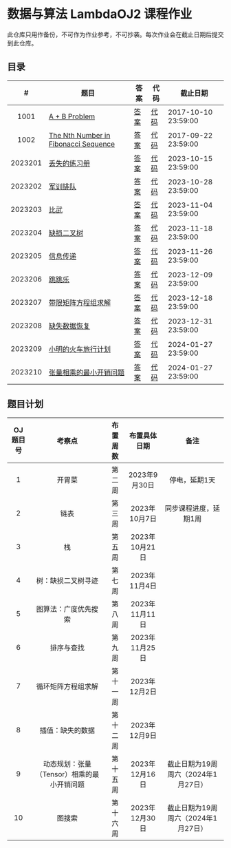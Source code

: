 # 数据与算法 LambdaOJ2 课程作业

此仓库只用作备份，不可作为作业参考，不可抄袭。每次作业会在截止日期后提交到此仓库。

## 目录

|    #    | 题目                                                 | 答案                   | 代码                     | 截止日期            |
| :-----: | ---------------------------------------------------- | ---------------------- | ------------------------ | ------------------- |
|  1001   | [A + B Problem](prob/1001.md)                        | [答案](ans/1001.md)    | [代码](code/1001.cpp)    | 2017-10-10 23:59:00 |
|  1002   | [The Nth Number in Fibonacci Sequence](prob/1002.md) | [答案](ans/1002.md)    | [代码](code/1002.cpp)    | 2017-09-22 23:59:00 |
| 2023201 | [丢失的练习册](prob/2023201.md)                      | [答案](ans/2023201.md) | [代码](code/2023201.cpp) | 2023-10-15 23:59:00 |
| 2023202 | [军训排队](prob/2023202.md)                          | [答案](ans/2023202.md) | [代码](code/2023202.cpp) | 2023-10-28 23:59:00 |
| 2023203 | [比武](prob/2023203.md)                              | [答案](ans/2023203.md) | [代码](code/2023203.cpp) | 2023-11-04 23:59:00 |
| 2023204 | [缺损二叉树](prob/2023204.md)                        | [答案](ans/2023204.md) | [代码](code/2023204.cpp) | 2023-11-18 23:59:00 |
| 2023205 | [信息传递](prob/2023205.md)                          | [答案](ans/2023205.md) | [代码](code/2023205.cpp) | 2023-11-26 23:59:00 |
| 2023206 | [跳跳乐](prob/2023206.md)                            | [答案](ans/2023206.md) | [代码](code/2023206.cpp) | 2023-12-09 23:59:00 |
| 2023207 | [带限矩阵方程组求解](prob/2023207.md)                | [答案](ans/2023207.md) | [代码](code/2023207.cpp) | 2023-12-18 23:59:00 |
| 2023208 | [缺失数据恢复](prob/2023208.md)                      | [答案](ans/2023208.md) | [代码](code/2023208.cpp) | 2023-12-31 23:59:00 |
| 2023209 | [小明的火车旅行计划](prob/2023209.md)                | [答案](ans/2023209.md) | [代码](code/2023209.cpp) | 2024-01-27 23:59:00 |
| 2023210 | [张量相乘的最小开销问题](prob/2023210.md)            | [答案](ans/2023210.md) | [代码](code/2023210.cpp) | 2024-01-27 23:59:00 |

## 题目计划

| OJ题目号 |                   考察点                   | 布置周数 |  布置具体日期  |                备注                 |
| :------: | :----------------------------------------: | :------: | :------------: | :---------------------------------: |
|    1     |                   开胃菜                   |  第二周  | 2023年9月30日  |            停电，延期1天            |
|    2     |                    链表                    |  第三周  | 2023年10月7日  |        同步课程进度，延期1周        |
|    3     |                     栈                     |  第五周  | 2023年10月21日 |                                     |
|    4     |             树：缺损二叉树寻迹             |  第七周  | 2023年11月4日  |                                     |
|    5     |            图算法：广度优先搜索            |  第八周  | 2023年11月11日 |                                     |
|    6     |                 排序与查找                 |  第九周  | 2023年11月25日 |                                     |
|    7     |             循环矩阵方程组求解             | 第十一周 | 2023年12月2日  |                                     |
|    8     |              插值：缺失的数据              | 第十二周 | 2023年12月9日  |                                     |
|    9     | 动态规划：张量（Tensor）相乘的最小开销问题 | 第十五周 | 2023年12月16日 | 截止日期为19周周六（2024年1月27日） |
|    10    |                   图搜索                   | 第十六周 | 2023年12月30日 | 截止日期为19周周六（2024年1月27日） |

